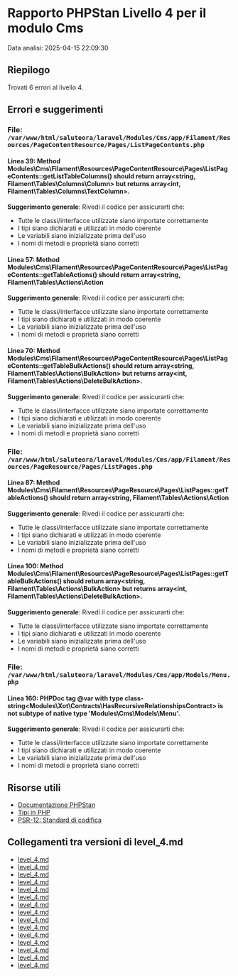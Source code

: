 # Rapporto PHPStan Livello 4 per il modulo Cms

Data analisi: 2025-04-15 22:09:30

## Riepilogo

Trovati 6 errori al livello 4.

## Errori e suggerimenti

### File: `/var/www/html/saluteora/laravel/Modules/Cms/app/Filament/Resources/PageContentResource/Pages/ListPageContents.php`

#### Linea 39: Method Modules\Cms\Filament\Resources\PageContentResource\Pages\ListPageContents::getListTableColumns() should return array<string, Filament\Tables\Columns\Column> but returns array<int, Filament\Tables\Columns\TextColumn>.

**Suggerimento generale**: Rivedi il codice per assicurarti che:
- Tutte le classi/interfacce utilizzate siano importate correttamente
- I tipi siano dichiarati e utilizzati in modo coerente
- Le variabili siano inizializzate prima dell'uso
- I nomi di metodi e proprietà siano corretti

#### Linea 57: Method Modules\Cms\Filament\Resources\PageContentResource\Pages\ListPageContents::getTableActions() should return array<string, Filament\Tables\Actions\Action

**Suggerimento generale**: Rivedi il codice per assicurarti che:
- Tutte le classi/interfacce utilizzate siano importate correttamente
- I tipi siano dichiarati e utilizzati in modo coerente
- Le variabili siano inizializzate prima dell'uso
- I nomi di metodi e proprietà siano corretti

#### Linea 70: Method Modules\Cms\Filament\Resources\PageContentResource\Pages\ListPageContents::getTableBulkActions() should return array<string, Filament\Tables\Actions\BulkAction> but returns array<int, Filament\Tables\Actions\DeleteBulkAction>.

**Suggerimento generale**: Rivedi il codice per assicurarti che:
- Tutte le classi/interfacce utilizzate siano importate correttamente
- I tipi siano dichiarati e utilizzati in modo coerente
- Le variabili siano inizializzate prima dell'uso
- I nomi di metodi e proprietà siano corretti

### File: `/var/www/html/saluteora/laravel/Modules/Cms/app/Filament/Resources/PageResource/Pages/ListPages.php`

#### Linea 87: Method Modules\Cms\Filament\Resources\PageResource\Pages\ListPages::getTableActions() should return array<string, Filament\Tables\Actions\Action

**Suggerimento generale**: Rivedi il codice per assicurarti che:
- Tutte le classi/interfacce utilizzate siano importate correttamente
- I tipi siano dichiarati e utilizzati in modo coerente
- Le variabili siano inizializzate prima dell'uso
- I nomi di metodi e proprietà siano corretti

#### Linea 100: Method Modules\Cms\Filament\Resources\PageResource\Pages\ListPages::getTableBulkActions() should return array<string, Filament\Tables\Actions\BulkAction> but returns array<int, Filament\Tables\Actions\DeleteBulkAction>.

**Suggerimento generale**: Rivedi il codice per assicurarti che:
- Tutte le classi/interfacce utilizzate siano importate correttamente
- I tipi siano dichiarati e utilizzati in modo coerente
- Le variabili siano inizializzate prima dell'uso
- I nomi di metodi e proprietà siano corretti

### File: `/var/www/html/saluteora/laravel/Modules/Cms/app/Models/Menu.php`

#### Linea 160: PHPDoc tag @var with type class-string<Modules\Xot\Contracts\HasRecursiveRelationshipsContract> is not subtype of native type 'Modules\\Cms\\Models\\Menu'.

**Suggerimento generale**: Rivedi il codice per assicurarti che:
- Tutte le classi/interfacce utilizzate siano importate correttamente
- I tipi siano dichiarati e utilizzati in modo coerente
- Le variabili siano inizializzate prima dell'uso
- I nomi di metodi e proprietà siano corretti

## Risorse utili

- [Documentazione PHPStan](https://phpstan.org/user-guide/getting-started)
- [Tipi in PHP](https://www.php.net/manual/en/language.types.declarations.php)
- [PSR-12: Standard di codifica](https://www.php-fig.org/psr/psr-12/)

## Collegamenti tra versioni di level_4.md
* [level_4.md](laravel/Modules/Chart/docs/phpstan/level_4.md)
* [level_4.md](laravel/Modules/Reporting/docs/phpstan/level_4.md)
* [level_4.md](laravel/Modules/Gdpr/docs/phpstan/level_4.md)
* [level_4.md](laravel/Modules/Notify/docs/phpstan/level_4.md)
* [level_4.md](laravel/Modules/Xot/docs/phpstan/level_4.md)
* [level_4.md](laravel/Modules/Dental/docs/phpstan/level_4.md)
* [level_4.md](laravel/Modules/User/docs/phpstan/level_4.md)
* [level_4.md](laravel/Modules/UI/docs/phpstan/level_4.md)
* [level_4.md](laravel/Modules/Lang/docs/phpstan/level_4.md)
* [level_4.md](laravel/Modules/Job/docs/phpstan/level_4.md)
* [level_4.md](laravel/Modules/Media/docs/phpstan/level_4.md)
* [level_4.md](laravel/Modules/Tenant/docs/phpstan/level_4.md)
* [level_4.md](laravel/Modules/Activity/docs/phpstan/level_4.md)
* [level_4.md](laravel/Modules/Patient/docs/phpstan/level_4.md)
* [level_4.md](laravel/Modules/Cms/docs/phpstan/level_4.md)


